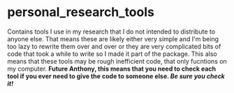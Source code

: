 # personal_research_tools
Contains tools I use in my research that I do not intended to distribute to anyone else. That means these are likely either very simple and I'm being too lazy to rewrite them over and over or they are very complicated bits of code that took a while to write so I made it part of the package. This also means that these tools may be rough inefficient code, that only fucntions on my computer. **Future Anthony, this means that you need to check each tool if you ever need to give the code to someone else. *Be sure you check it!***
